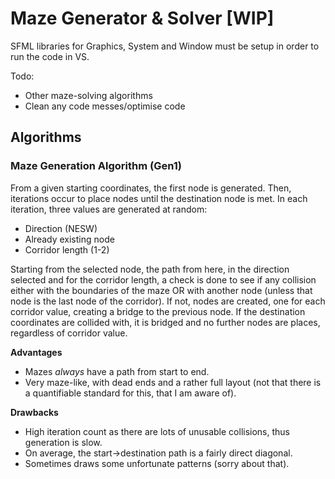 # Maze Generator & Solver [WIP]
SFML libraries for Graphics, System and Window must be setup in order to run the code in VS.

Todo:
 - Other maze-solving algorithms
 - Clean any code messes/optimise code

## Algorithms
### Maze Generation Algorithm (Gen1)
From a given starting coordinates, the first node is generated. Then, iterations occur to place nodes until the destination node is met. In each iteration, three values are generated at random:
 - Direction (NESW)
 - Already existing node
 - Corridor length (1-2)
 
Starting from the selected node, the path from here, in the direction selected and for the corridor length, a check is done to see if  any collision either with the boundaries of the maze OR with another node (unless that node is the last node of the corridor). If not, nodes are created, one for each corridor value, creating a bridge to the previous node. If the destination coordinates are collided with, it is bridged and no further nodes are places, regardless of corridor value.

**Advantages**
 - Mazes *always* have a path from start to end.
 - Very maze-like, with dead ends and a rather full layout (not that there is a quantifiable standard for this, that I am aware of).

**Drawbacks**
 - High iteration count as there are lots of unusable collisions, thus generation is slow.
 - On average, the start->destination path is a fairly direct diagonal.
 - Sometimes draws some unfortunate patterns (sorry about that).